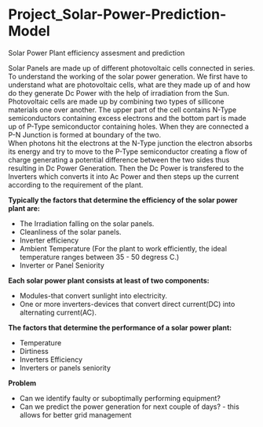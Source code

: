 # Project_Solar-Power-Prediction-Model
Solar Power Plant efficiency assesment and prediction

Solar Panels are made up of different photovoltaic cells connected in series. To understand the working of the solar power generation. We first have to understand what are photovoltaic cells, what are they made up of and how do they generate Dc Power with the help of irradiation from the Sun. Photovoltaic cells are made up by combining two types of sillicone materials one over another. The upper part of the cell contains N-Type semiconductors containing excess electrons and the bottom part is made up of P-Type semiconductor containing holes. When they are connected a P-N Junction is formed at boundary of the two.  
When photons hit the electrons at the N-Type junction the electron absorbs its energy and try to move to the P-Type semiconductor creating a flow of charge generating a potential difference between the two sides thus resulting in Dc Power Generation.
Then the Dc Power is transfered to the Inverters which converts it into Ac Power and then steps up the current according to the requirement of the plant.  

**Typically the factors that determine the efficiency of the solar power plant are:**
- The Irradiation falling on the solar panels.
- Cleanliness of the solar panels.
- Inverter efficiency
- Ambient Temperature (For the plant to work efficiently, the ideal temperature ranges between 35 - 50 degress C.)
- Inverter or Panel Seniority

**Each solar power plant consists at least of two components:**  
- Modules-that convert sunlight into electricity.  
- One or more inverters-devices that convert direct current(DC) into alternating current(AC).    

**The factors that determine the performance of a solar power plant:**  
- Temperature
- Dirtiness
- Inverters Efficiency
- Inverters or panels seniority

**Problem**  
- Can we identify faulty or suboptimally performing equipment?
- Can we predict the power generation for next couple of days? - this allows for better grid management
